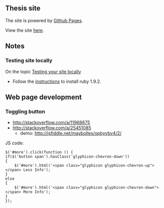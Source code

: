 ## Thesis site

The site is powered by [Github Pages](http://pages.github.com).

View the site [here](http://variani.github.io/thesis).


## Notes

### Testing site locally

On the topic [Testing your site locally](http://kbroman.github.io/simple_site/pages/local_test.html)

* Follow the [instructions](http://askubuntu.com/a/91780) to install ruby 1.9.2.

## Web page development

### Toggling button

* http://stackoverflow.com/a/11968675
* http://stackoverflow.com/a/25451085
  * demo: http://jsfiddle.net/maybolles/opbyvbv4/2/

JS code:
  
```
$('#more').click(function () {
if($('button span').hasClass('glyphicon-chevron-down'))
{
    $('#more').html('<span class="glyphicon glyphicon-chevron-up"></span> Less Info'); 
}
else
{
    $('#more').html('<span class="glyphicon glyphicon-chevron-down"></span> More Info'); 
}
}); 
```
  

